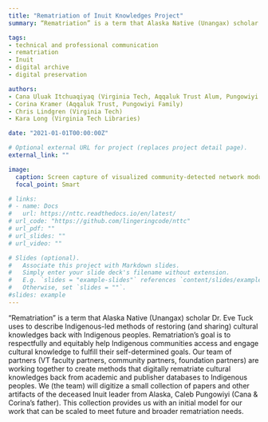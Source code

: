```yaml
---
title: "Rematriation of Inuit Knowledges Project"
summary: “Rematriation” is a term that Alaska Native (Unangax) scholar Dr. Eve Tuck uses to describe Indigenous-led methods of restoring (and sharing) cultural knowledges back with Indigenous peoples. Rematriation’s goal is to respectfully and equitably help Indigenous communities access and engage cultural knowledge to fulfill their self-determined goals. Our team of partners (VT faculty partners, community partners, foundation partners) are working together to create methods that digitally rematriate cultural knowledges back from academic and publisher databases to Indigenous peoples. We (the team) will digitize a small collection of papers and other artifacts of the deceased Inuit leader from Alaska, Caleb Pungowiyi (Cana & Corina’s father). This collection provides us with an initial model for our work that can be scaled to meet future and broader rematriation needs.

tags:
- technical and professional communication
- rematriation
- Inuit
- digital archive
- digital preservation

authors:
- Cana Uluak Itchuaqiyaq (Virginia Tech, Aqqaluk Trust Alum, Pungowiyi Family)
- Corina Kramer (Aqqaluk Trust, Pungowiyi Family)
- Chris Lindgren (Virginia Tech)
- Kara Long (Virginia Tech Libraries)

date: "2021-01-01T00:00:00Z"

# Optional external URL for project (replaces project detail page).
external_link: ""

image:
  caption: Screen capture of visualized community-detected network modules.
  focal_point: Smart

# links:
# - name: Docs
#   url: https://nttc.readthedocs.io/en/latest/
# url_code: "https://github.com/lingeringcode/nttc"
# url_pdf: ""
# url_slides: ""
# url_video: ""

# Slides (optional).
#   Associate this project with Markdown slides.
#   Simply enter your slide deck's filename without extension.
#   E.g. `slides = "example-slides"` references `content/slides/example-slides.md`.
#   Otherwise, set `slides = ""`.
#slides: example
---
```


“Rematriation” is a term that Alaska Native (Unangax) scholar Dr. Eve Tuck uses to describe Indigenous-led methods of restoring (and sharing) cultural knowledges back with Indigenous peoples. Rematriation’s goal is to respectfully and equitably help Indigenous communities access and engage cultural knowledge to fulfill their self-determined goals. Our team of partners (VT faculty partners, community partners, foundation partners) are working together to create methods that digitally rematriate cultural knowledges back from academic and publisher databases to Indigenous peoples. We (the team) will digitize a small collection of papers and other artifacts of the deceased Inuit leader from Alaska, Caleb Pungowiyi (Cana & Corina’s father). This collection provides us with an initial model for our work that can be scaled to meet future and broader rematriation needs.
